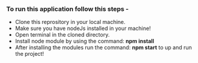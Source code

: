 ### To run this application follow this steps -

- Clone this reprository in your local machine.
- Make sure you have nodeJs installed in your machine!
- Open terminal in the cloned directory.
- Install node module by using the command: **npm install**
- After installing the modules run the command: **npm start** to up and run the project!
